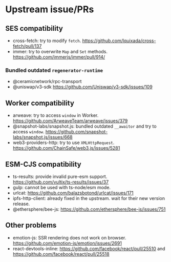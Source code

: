 # Upstream issue/PRs

## SES compatibility

- cross-fetch: try to modify `fetch`. <https://github.com/lquixada/cross-fetch/pull/137>
- immer: try to overwrite `Map` and `Set` methods. <https://github.com/immerjs/immer/pull/914/>

### Bundled outdated `regenerator-runtime`

- @ceramicnetwork/rpc-transport
- @uniswap/v3-sdk <https://github.com/Uniswap/v3-sdk/issues/109>

## Worker compatibility

- arweave: try to access `window` in Worker. <https://github.com/ArweaveTeam/arweave/issues/379>
- @snapshot-labs/snapshot.js: bundled outdated `__awaitor` and try to access `window`. <https://github.com/snapshot-labs/snapshot.js/issues/668>
- web3-providers-http: try to use `XMLHttpRequest`. <https://github.com/ChainSafe/web3.js/issues/5281>

## ESM-CJS compatibility

- ts-results: provide invalid pure-esm support. <https://github.com/vultix/ts-results/issues/37>
- gulp: cannot be used with ts-node/esm mode.
- urlcat: <https://github.com/balazsbotond/urlcat/issues/171>
- ipfs-http-client: already fixed in the upstream. wait for their new version release.
- @ethersphere/bee-js: <https://github.com/ethersphere/bee-js/issues/751>

## Other problems

- emotion-js: SSR rendering does not work on browser. <https://github.com/emotion-js/emotion/issues/2691>
- react-devtools-inline: <https://github.com/facebook/react/pull/25510> and <https://github.com/facebook/react/pull/25518>
